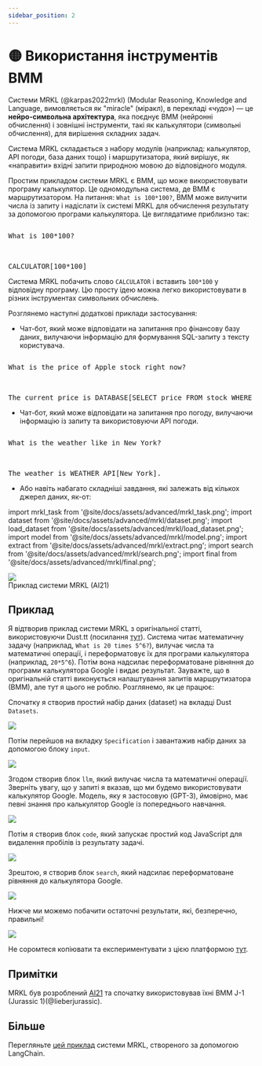 ```yaml
---
sidebar_position: 2
---
```


# 🟡 Використання інструментів ВММ

Системи MRKL (@karpas2022mrkl) (Modular Reasoning, Knowledge and Language, вимовляється як "miracle" (міракл), в перекладі «чудо») — це **нейро-символьна архітектура**, яка поєднує ВММ (нейронні обчислення) і зовнішні інструменти, такі як калькулятори (символьні обчислення), для вирішення складних задач.

Система MRKL складається з набору модулів (наприклад: калькулятор, API погоди, база даних тощо) і маршрутизатора, який вирішує, як «направити» вхідні запити природною мовою до відповідного модуля.

Простим прикладом системи MRKL є ВММ, що може використовувати програму калькулятор. Це одномодульна система, де ВММ є маршрутизатором. На питання: `What is 100*100?`, ВММ може вилучити числа із запиту і надіслати їх системі MRKL для обчислення результату за допомогою програми калькулятора. Це виглядатиме приблизно так:

<pre>
<p>What is 100*100?</p>

<span className="bluegreen-highlight">CALCULATOR[100*100]</span>
</pre>

Система MRKL побачить слово `CALCULATOR` і вставить `100*100` у відповідну програму. Цю просту ідею можна легко використовувати в різних інструментах символьних обчислень.

Розглянемо наступні додаткові приклади застосування:

- Чат-бот, який може відповідати на запитання про фінансову базу даних, вилучаючи інформацію для формування SQL-запиту з тексту користувача.

<pre>
<p>What is the price of Apple stock right now?</p>

<span className="bluegreen-highlight">The current price is DATABASE[SELECT price FROM stock WHERE company = "Apple" AND time = "now"].</span>
</pre>

- Чат-бот, який може відповідати на запитання про погоду, вилучаючи інформацію із запиту та використовуючи API погоди.

<pre>
<p>What is the weather like in New York?</p>

<span className="bluegreen-highlight">The weather is WEATHER_API[New York].</span>
</pre>

- Або навіть набагато складніші завдання, які залежать від кількох джерел даних, як-от:


import mrkl_task from '@site/docs/assets/advanced/mrkl_task.png';
import dataset from '@site/docs/assets/advanced/mrkl/dataset.png';
import load_dataset from '@site/docs/assets/advanced/mrkl/load_dataset.png';
import model from '@site/docs/assets/advanced/mrkl/model.png';
import extract from '@site/docs/assets/advanced/mrkl/extract.png';
import search from '@site/docs/assets/advanced/mrkl/search.png';
import final from '@site/docs/assets/advanced/mrkl/final.png';

<div style={{textAlign: 'center'}}>
  <img src={mrkl_task} style={{width: "500px"}} />
</div>

<div style={{textAlign: 'center'}}>
Приклад системи MRKL (AI21)
</div>

## Приклад

Я відтворив приклад системи MRKL з оригінальної статті, використовуючи Dust.tt (посилання [тут](https://dust.tt/w/ddebdfcdde/a/98bdd65cb7)). Система читає математичну задачу (наприклад, `What is 20 times 5^6?`), вилучає числа та математичні операції, і переформатовує їх для програми калькулятора (наприклад, `20*5^6`). Потім вона надсилає переформатоване рівняння до програми калькулятора Google і видає результат. Зауважте, що в оригінальній статті виконується налаштування запитів маршрутизатора (ВММ), але тут я цього не роблю. Розглянемо, як це працює:

Спочатку я створив простий набір даних (dataset) на вкладці Dust `Datasets`.

<div style={{textAlign: 'center'}}>
  <img src={dataset} style={{width: "750px"}} />
</div>

Потім перейшов на вкладку `Specification` і завантажив набір даних за допомогою блоку `input`.

<div style={{textAlign: 'center'}}>
  <img src={load_dataset} style={{width: "750px"}} />
</div>

Згодом створив блок `llm`, який вилучає числа та математичні операції. Зверніть увагу, що у запиті я вказав, що ми будемо використовувати калькулятор Google. Модель, яку я застосовую (GPT-3), ймовірно, має певні знання про калькулятор Google із попереднього навчання.

<div style={{textAlign: 'center'}}>
  <img src={model} style={{width: "750px"}} />
</div>

Потім я створив блок `code`, який запускає простий код JavaScript для видалення пробілів із результату задачі.

<div style={{textAlign: 'center'}}>
  <img src={extract} style={{width: "750px"}} />
</div>

Зрештою, я створив блок `search`, який надсилає переформатоване рівняння до калькулятора Google.

<div style={{textAlign: 'center'}}>
  <img src={search} style={{width: "750px"}} />
</div>

Нижче ми можемо побачити остаточні результати, які, безперечно, правильні!

<div style={{textAlign: 'center'}}>
  <img src={final} style={{width: "750px"}} />
</div>

Не соромтеся копіювати та експериментувати з цією платформою [тут](https://dust.tt/w/ddebdfcdde/a/98bdd65cb7).

## Примітки
MRKL був розроблений [AI21](https://www.ai21.com/) та спочатку використовував їхні ВММ J-1 (Jurassic 1)(@lieberjurassic).

## Більше

Перегляньте [цей приклад](https://python.langchain.com/docs/modules/agents/how_to/mrkl) системи MRKL, створеного за допомогою LangChain.
